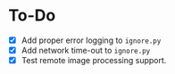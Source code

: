 # To-Do

- [X] Add proper error logging to `ignore.py`
- [X] Add network time-out to `ignore.py`
- [X] Test remote image processing support.
